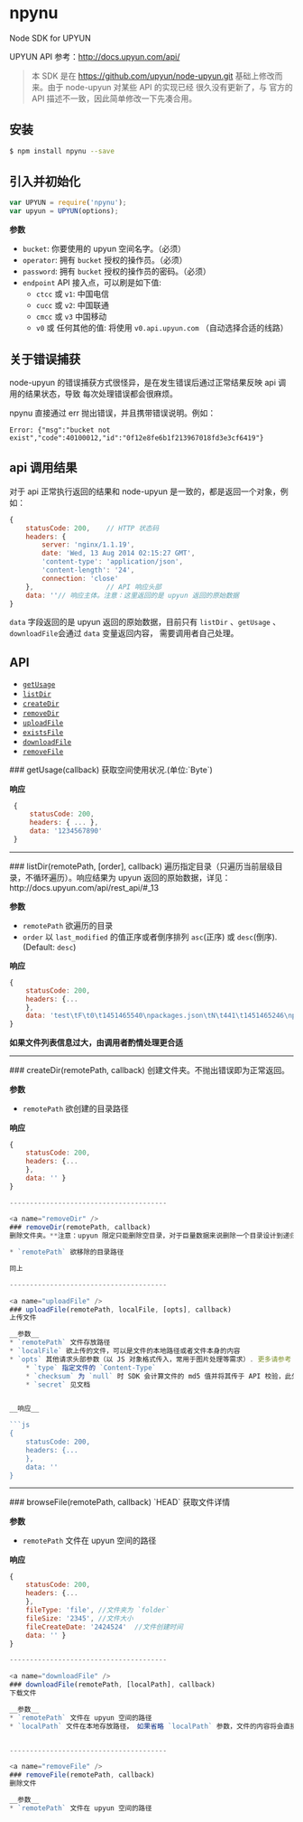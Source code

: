 # npynu
Node SDK for  UPYUN

UPYUN API 参考：http://docs.upyun.com/api/

> 本 SDK 是在 https://github.com/upyun/node-upyun.git 基础上修改而来。由于 node-upyun 对某些 API 的实现已经
> 很久没有更新了，与 官方的 API 描述不一致，因此简单修改一下先凑合用。


## 安装
```sh
$ npm install npynu --save
```

## 引入并初始化
```js
var UPYUN = require('npynu');
var upyun = UPYUN(options);
```

__参数__

* `bucket`: 你要使用的 upyun 空间名字。（必须）
* `operator`: 拥有 `bucket` 授权的操作员。（必须）
* `password`: 拥有 `bucket` 授权的操作员的密码。（必须）
* `endpoint` API 接入点，可以刷是如下值:
  * `ctcc` 或 `v1`: 中国电信
  * `cucc` 或 `v2`: 中国联通
  * `cmcc` 或 `v3` 中国移动
  * `v0` 或 任何其他的值: 将使用 `v0.api.upyun.com` （自动选择合适的线路）


## 关于错误捕获

node-upyun 的错误捕获方式很怪异，是在发生错误后通过正常结果反映 api 调用的结果状态，导致
每次处理错误都会很麻烦。

npynu 直接通过 err 抛出错误，并且携带错误说明。例如：

```
Error: {"msg":"bucket not exist","code":40100012,"id":"0f12e8fe6b1f213967018fd3e3cf6419"}
```

## api 调用结果

对于 api 正常执行返回的结果和 node-upyun 是一致的，都是返回一个对象，例如：

```js
{
    statusCode: 200,    // HTTP 状态码
    headers: {
        server: 'nginx/1.1.19',
        date: 'Wed, 13 Aug 2014 02:15:27 GMT',
        'content-type': 'application/json',
        'content-length': '24',
        connection: 'close'
    },                  // API 响应头部
    data: ''// 响应主体。注意：这里返回的是 upyun 返回的原始数据
}
```

`data` 字段返回的是 upyun 返回的原始数据，目前只有 `listDir` 、`getUsage` 、 `downloadFile`会通过 `data` 变量返回内容，
需要调用者自己处理。


## API

* [`getUsage`](#getUsage)
* [`listDir`](#listDir)
* [`createDir`](#createDir)
* [`removeDir`](#removeDir)
* [`uploadFile`](#uploadFile)
* [`existsFile`](#browseFile)
* [`downloadFile`](#downloadFile)
* [`removeFile`](#removeFile)

<a name="getUsage" />
### getUsage(callback)
获取空间使用状况.(单位:`Byte`)

__响应__

```js
 {
     statusCode: 200,
     headers: { ... },
     data: '1234567890'
 }
```

---------------------------------------

<a name="listDir" />
### listDir(remotePath, [order], callback)
遍历指定目录（只遍历当前层级目录，不循环遍历）。响应结果为 upyun 返回的原始数据，详见： http://docs.upyun.com/api/rest_api/#_13

__参数__
* `remotePath` 欲遍历的目录
* `order` 以 `last_modified` 的值正序或者倒序排列 `asc`(正序) 或 `desc`(倒序).(Default: `desc`)

__响应__

```js
{
    statusCode: 200,
    headers: {...
    },
    data: 'test\tF\t0\t1451465540\npackages.json\tN\t441\t1451465246\np\tF\t0\t1437107983\nfiles\tF\t0\t1436286519' }
}
```

**如果文件列表信息过大，由调用者酌情处理更合适**

---------------------------------------

<a name="createDir" />
### createDir(remotePath, callback)
创建文件夹。不抛出错误即为正常返回。

__参数__
* `remotePath` 欲创建的目录路径


__响应__

```js
{
    statusCode: 200,
    headers: {...
    },
    data: '' }
}

---------------------------------------

<a name="removeDir" />
### removeDir(remotePath, callback)
删除文件夹。**注意：upyun 限定只能删除空目录，对于巨量数据来说删除一个目录设计到递归删除所有目录下的文件，很不方便。**

* `remotePath` 欲移除的目录路径

同上

---------------------------------------

<a name="uploadFile" />
### uploadFile(remotePath, localFile, [opts], callback)
上传文件

__参数__
* `remotePath` 文件存放路径
* `localFile` 欲上传的文件，可以是文件的本地路径或者文件本身的内容
* `opts` 其他请求头部参数（以 JS 对象格式传入，常用于图片处理等需求）. 更多请参考 [官方 API 文档](http://docs.upyun.com/api/rest_api/#_4)
    * `type` 指定文件的 `Content-Type`
    * `checksum` 为 `null` 时 SDK 会计算文件的 md5 值并将其传于 API 校验，此外，你也可以直接指定一个 md5 值字符串
    * `secret` 见文档


__响应__

```js
{
    statusCode: 200,
    headers: {...
    },
    data: ''
}
```

---------------------------------------

<a name="browseFile" />
### browseFile(remotePath, callback)
`HEAD` 获取文件详情

__参数__
* `remotePath` 文件在 upyun 空间的路径

__响应__

```js
{
    statusCode: 200,
    headers: {...
    },
    fileType: 'file', //文件夹为 `folder`
    fileSize: '2345', //文件大小
    fileCreateDate: '2424524'  //文件创建时间
    data: '' }
}

---------------------------------------

<a name="downloadFile" />
### downloadFile(remotePath, [localPath], callback)
下载文件

__参数__
* `remotePath` 文件在 upyun 空间的路径
* `localPath` 文件在本地存放路径， 如果省略 `localPath` 参数，文件的内容将会直接在响应的主体中返回


---------------------------------------

<a name="removeFile" />
### removeFile(remotePath, callback)
删除文件

__参数__
* `remotePath` 文件在 upyun 空间的路径
